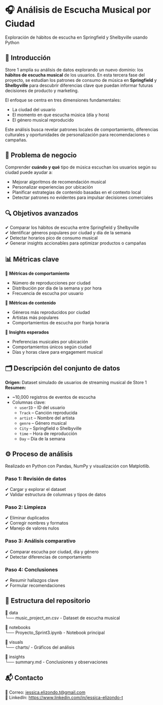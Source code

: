 # 🎧 Análisis de Escucha Musical por Ciudad  
Exploración de hábitos de escucha en Springfield y Shelbyville usando Python

## 📌 Introducción  
Store 1 amplía su análisis de datos explorando un nuevo dominio: los **hábitos de escucha musical** de los usuarios. En esta tercera fase del proyecto, se estudian los patrones de consumo de música en **Springfield** y **Shelbyville** para descubrir diferencias clave que puedan informar futuras decisiones de producto y marketing.

El enfoque se centra en tres dimensiones fundamentales:

- La ciudad del usuario  
- El momento en que escucha música (día y hora)  
- El género musical reproducido  

Este análisis busca revelar patrones locales de comportamiento, diferencias culturales y oportunidades de personalización para recomendaciones o campañas.

## 🎯 Problema de negocio  
Comprender **cuándo y qué** tipo de música escuchan los usuarios según su ciudad puede ayudar a:

- Mejorar algoritmos de recomendación musical  
- Personalizar experiencias por ubicación  
- Planificar estrategias de contenido basadas en el contexto local  
- Detectar patrones no evidentes para impulsar decisiones comerciales

## 🔍 Objetivos avanzados  
✔ Comparar los hábitos de escucha entre Springfield y Shelbyville  
✔ Identificar géneros populares por ciudad y día de la semana  
✔ Detectar horarios pico de consumo musical  
✔ Generar insights accionables para optimizar productos o campañas

## 📊 Métricas clave  

📌 **Métricas de comportamiento**  
- Número de reproducciones por ciudad  
- Distribución por día de la semana y por hora  
- Frecuencia de escucha por usuario  

📌 **Métricas de contenido**  
- Géneros más reproducidos por ciudad  
- Artistas más populares  
- Comportamientos de escucha por franja horaria  

📌 **Insights esperados**  
- Preferencias musicales por ubicación  
- Comportamientos únicos según ciudad  
- Días y horas clave para engagement musical

## 🗂 Descripción del conjunto de datos  
**Origen:** Dataset simulado de usuarios de streaming musical de Store 1  
**Resumen:**  
- ~10,000 registros de eventos de escucha  
- Columnas clave:  
  - `userID` – ID del usuario  
  - `Track` – Canción reproducida  
  - `artist` – Nombre del artista  
  - `genre` – Género musical  
  - `City` – Springfield o Shelbyville  
  - `time` – Hora de reproducción  
  - `Day` – Día de la semana


## ⚙️ Proceso de análisis  
Realizado en Python con Pandas, NumPy y visualización con Matplotlib.

### Paso 1: Revisión de datos  
✔ Cargar y explorar el dataset  
✔ Validar estructura de columnas y tipos de datos  

### Paso 2: Limpieza  
✔ Eliminar duplicados  
✔ Corregir nombres y formatos  
✔ Manejo de valores nulos  

### Paso 3: Análisis comparativo  
✔ Comparar escucha por ciudad, día y género  
✔ Detectar diferencias de comportamiento  

### Paso 4: Conclusiones  
✔ Resumir hallazgos clave  
✔ Formular recomendaciones  

## 📁 Estructura del repositorio  
📂 data  
   └── music_project_en.csv - Dataset de escucha musical  

📂 notebooks  
   └── Proyecto_Sprint3.ipynb - Notebook principal  

📂 visuals  
   └── charts/ - Gráficos del análisis  

📂 insights  
   └── summary.md - Conclusiones y observaciones  

## 📬 Contacto  
📧 Correo: jessica.elizondo.t@gmail.com  
🔗 LinkedIn: https://www.linkedin.com/in/jessica-elizondo-t
